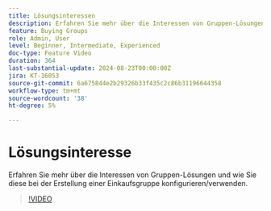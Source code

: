 ```yaml
---
title: Lösungsinteressen
description: Erfahren Sie mehr über die Interessen von Gruppen-Lösungen und wie Sie diese bei der Erstellung einer Einkaufsgruppe konfigurieren/verwenden.
feature: Buying Groups
role: Admin, User
level: Beginner, Intermediate, Experienced
doc-type: Feature Video
duration: 364
last-substantial-update: 2024-08-23T00:00:00Z
jira: KT-16053
source-git-commit: 6a675844e2b29326b33f435c2c86b31196644358
workflow-type: tm+mt
source-wordcount: '38'
ht-degree: 5%

---
```



# Lösungsinteresse

Erfahren Sie mehr über die Interessen von Gruppen-Lösungen und wie Sie diese bei der Erstellung einer Einkaufsgruppe konfigurieren/verwenden.

>[!VIDEO](https://video.tv.adobe.com/v/3433080/?learn=on)
